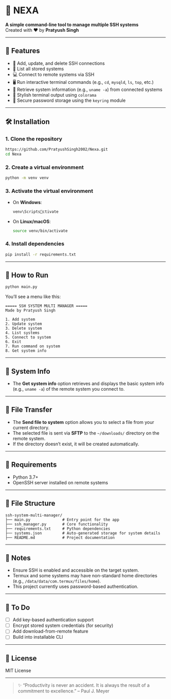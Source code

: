 
# 🔐 NEXA

**A simple command-line tool to manage multiple SSH systems**  
Created with ❤️ by **Pratyush Singh**

---

## 🧩 Features

- 🔌 Add, update, and delete SSH connections
- 📜 List all stored systems
- 💻 Connect to remote systems via SSH
- 🖥️ Run interactive terminal commands (e.g., `cd`, `mysqld`, `ls`, `top`, etc.)
- 🧠 Retrieve system information (e.g., `uname -a`) from connected systems
- 🎨 Stylish terminal output using `colorama`
- 🔐 Secure password storage using the `keyring` module

---

## 🛠️ Installation

### 1. Clone the repository

```bash
https://github.com/PratyushSingh2002/Nexa.git
cd Nexa
```

### 2. Create a virtual environment

```bash
python -m venv venv
```

### 3. Activate the virtual environment

- On **Windows**:
  ```bash
  venv\Scriptsctivate
  ```

- On **Linux/macOS**:
  ```bash
  source venv/bin/activate
  ```

### 4. Install dependencies

```bash
pip install -r requirements.txt
```

---

## 🚀 How to Run

```bash
python main.py
```

You’ll see a menu like this:

```
===== SSH SYSTEM MULTI MANAGER =====
Made by Pratyush Singh

1. Add system
2. Update system
3. Delete system
4. List systems
5. Connect to system
6. Exit
7. Run command on system
8. Get system info
```

---

## 🧳 System Info

- The **Get system info** option retrieves and displays the basic system info (e.g., `uname -a`) of the remote system you connect to.

---

## 📂 File Transfer

- The **Send file to system** option allows you to select a file from your current directory.
- The selected file is sent via **SFTP** to the `~/downloads/` directory on the remote system.
- If the directory doesn’t exist, it will be created automatically.

---

## 📄 Requirements

- Python 3.7+
- OpenSSH server installed on remote systems

---

## 📁 File Structure

```
ssh-system-multi-manager/
├── main.py              # Entry point for the app
├── ssh_manager.py       # Core functionality
├── requirements.txt     # Python dependencies
├── systems.json         # Auto-generated storage for system details
├── README.md            # Project documentation
```

---

## 🧠 Notes

- Ensure SSH is enabled and accessible on the target system.
- Termux and some systems may have non-standard home directories (e.g., `/data/data/com.termux/files/home`).
- This project currently uses password-based authentication.

---

## 📌 To Do

- [ ] Add key-based authentication support
- [ ] Encrypt stored system credentials (for security)
- [ ] Add download-from-remote feature
- [ ] Build into installable CLI

---

## 📜 License

MIT License

---

> ✨ “Productivity is never an accident. It is always the result of a commitment to excellence.” – Paul J. Meyer
